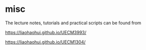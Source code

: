 # misc

The lecture notes, tutorials and practical scripts can be found from

https://liaohaohui.github.io/UECM3993/

https://liaohaohui.github.io/UECM1304/

